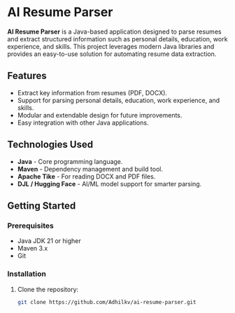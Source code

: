 # AI Resume Parser

**AI Resume Parser** is a Java-based application designed to parse resumes and extract structured information such as personal details, education, work experience, and skills. This project leverages modern Java libraries and provides an easy-to-use solution for automating resume data extraction.

## Features

- Extract key information from resumes (PDF, DOCX).
- Support for parsing personal details, education, work experience, and skills.
- Modular and extendable design for future improvements.
- Easy integration with other Java applications.

## Technologies Used

- **Java** - Core programming language.
- **Maven** - Dependency management and build tool.
- **Apache Tike** - For reading DOCX and PDF files.
- **DJL / Hugging Face** - AI/ML model support for smarter parsing.

## Getting Started

### Prerequisites

- Java JDK 21 or higher
- Maven 3.x
- Git

### Installation

1. Clone the repository:
   ```bash
   git clone https://github.com/Adhilkv/ai-resume-parser.git
